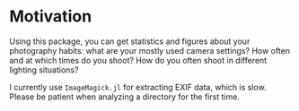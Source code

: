 # Motivation

Using this package, you can get statistics and figures about your photography habits: what are your mostly used camera settings? How often and at which times do you shoot? How do you often shoot in different lighting situations?

I currently use `ImageMagick.jl` for extracting EXIF data, which is slow. Please be patient when analyzing a directory for the first time.